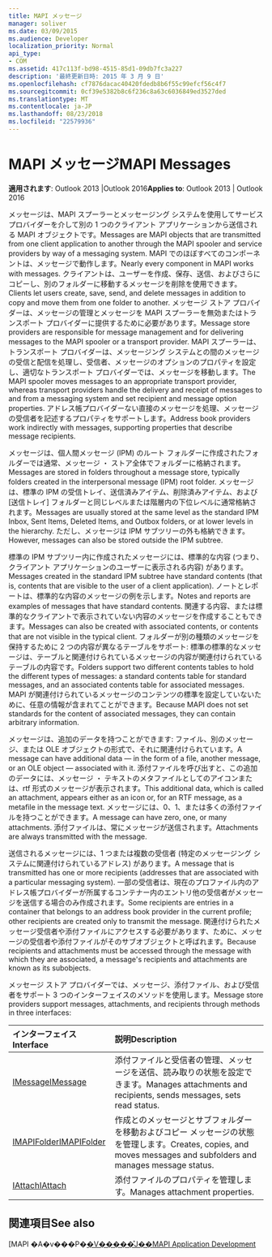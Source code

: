 ```yaml
---
title: MAPI メッセージ
manager: soliver
ms.date: 03/09/2015
ms.audience: Developer
localization_priority: Normal
api_type:
- COM
ms.assetid: 417c113f-bd98-4515-85d1-09db7fc3a227
description: '最終更新日時: 2015 年 3 月 9 日'
ms.openlocfilehash: cf7876dacac40420fdedb8b6f55c99efcf56c4f7
ms.sourcegitcommit: 0cf39e5382b8c6f236c8a63c6036849ed3527ded
ms.translationtype: MT
ms.contentlocale: ja-JP
ms.lasthandoff: 08/23/2018
ms.locfileid: "22579936"
---
```

# <a name="mapi-messages"></a><span data-ttu-id="fcf27-103">MAPI メッセージ</span><span class="sxs-lookup"><span data-stu-id="fcf27-103">MAPI Messages</span></span>

  
  
<span data-ttu-id="fcf27-104">**適用されます**: Outlook 2013 |Outlook 2016</span><span class="sxs-lookup"><span data-stu-id="fcf27-104">**Applies to**: Outlook 2013 | Outlook 2016</span></span> 
  
<span data-ttu-id="fcf27-105">メッセージは、MAPI スプーラーとメッセージング システムを使用してサービス プロバイダーを介して別の 1 つのクライアント アプリケーションから送信される MAPI オブジェクトです。</span><span class="sxs-lookup"><span data-stu-id="fcf27-105">Messages are MAPI objects that are transmitted from one client application to another through the MAPI spooler and service providers by way of a messaging system.</span></span> <span data-ttu-id="fcf27-106">MAPI でのほぼすべてのコンポーネントは、メッセージで動作します。</span><span class="sxs-lookup"><span data-stu-id="fcf27-106">Nearly every component in MAPI works with messages.</span></span> <span data-ttu-id="fcf27-107">クライアントは、ユーザーを作成、保存、送信、およびさらにコピーし、別のフォルダーに移動するメッセージを削除を使用できます。</span><span class="sxs-lookup"><span data-stu-id="fcf27-107">Clients let users create, save, send, and delete messages in addition to copy and move them from one folder to another.</span></span> <span data-ttu-id="fcf27-108">メッセージ ストア プロバイダーは、メッセージの管理とメッセージを MAPI スプーラーを無効またはトランスポート プロバイダーに提供するために必要があります。</span><span class="sxs-lookup"><span data-stu-id="fcf27-108">Message store providers are responsible for message management and for delivering messages to the MAPI spooler or a transport provider.</span></span> <span data-ttu-id="fcf27-109">MAPI スプーラーは、トランスポート プロバイダーは、メッセージング システムとの間のメッセージの受信と配信を処理し、受信者、メッセージのオプションのプロパティを設定し、適切なトランスポート プロバイダーでは、メッセージを移動します。</span><span class="sxs-lookup"><span data-stu-id="fcf27-109">The MAPI spooler moves messages to an appropriate transport provider, whereas transport providers handle the delivery and receipt of messages to and from a messaging system and set recipient and message option properties.</span></span> <span data-ttu-id="fcf27-110">アドレス帳プロバイダーない直接のメッセージを処理、メッセージの受信者を記述するプロパティをサポートします。</span><span class="sxs-lookup"><span data-stu-id="fcf27-110">Address book providers work indirectly with messages, supporting properties that describe message recipients.</span></span>
  
<span data-ttu-id="fcf27-111">メッセージは、個人間メッセージ (IPM) のルート フォルダーに作成されたフォルダーでは通常、メッセージ ・ ストア全体でフォルダーに格納されます。</span><span class="sxs-lookup"><span data-stu-id="fcf27-111">Messages are stored in folders throughout a message store, typically folders created in the interpersonal message (IPM) root folder.</span></span> <span data-ttu-id="fcf27-112">メッセージは、標準の IPM の受信トレイ、送信済みアイテム、削除済みアイテム、および [送信トレイ] フォルダーと同じレベルまたは階層内の下位レベルに通常格納されます。</span><span class="sxs-lookup"><span data-stu-id="fcf27-112">Messages are usually stored at the same level as the standard IPM Inbox, Sent Items, Deleted Items, and Outbox folders, or at lower levels in the hierarchy.</span></span> <span data-ttu-id="fcf27-113">ただし、メッセージは IPM サブツリーの外も格納できます。</span><span class="sxs-lookup"><span data-stu-id="fcf27-113">However, messages can also be stored outside the IPM subtree.</span></span>
  
<span data-ttu-id="fcf27-114">標準の IPM サブツリー内に作成されたメッセージには、標準的な内容 (つまり、クライアント アプリケーションのユーザーに表示される内容) があります。</span><span class="sxs-lookup"><span data-stu-id="fcf27-114">Messages created in the standard IPM subtree have standard contents (that is, contents that are visible to the user of a client application).</span></span> <span data-ttu-id="fcf27-115">ノートとレポートは、標準的な内容のメッセージの例を示します。</span><span class="sxs-lookup"><span data-stu-id="fcf27-115">Notes and reports are examples of messages that have standard contents.</span></span> <span data-ttu-id="fcf27-116">関連する内容、または標準的なクライアントで表示されていない内容のメッセージを作成することもできます。</span><span class="sxs-lookup"><span data-stu-id="fcf27-116">Messages can also be created with associated contents, or contents that are not visible in the typical client.</span></span> <span data-ttu-id="fcf27-117">フォルダーが別の種類のメッセージを保持するために 2 つの内容が異なるテーブルをサポート: 標準の標準的なメッセージは、テーブルと関連付けられているメッセージの内容が関連付けられているテーブルの内容です。</span><span class="sxs-lookup"><span data-stu-id="fcf27-117">Folders support two different contents tables to hold the different types of messages: a standard contents table for standard messages, and an associated contents table for associated messages.</span></span> <span data-ttu-id="fcf27-118">MAPI が関連付けられているメッセージのコンテンツの標準を設定していないために、任意の情報が含まれてことができます。</span><span class="sxs-lookup"><span data-stu-id="fcf27-118">Because MAPI does not set standards for the content of associated messages, they can contain arbitrary information.</span></span> 
  
<span data-ttu-id="fcf27-119">メッセージは、追加のデータを持つことができます: ファイル、別のメッセージ、または OLE オブジェクトの形式で、それに関連付けられています。</span><span class="sxs-lookup"><span data-stu-id="fcf27-119">A message can have additional data — in the form of a file, another message, or an OLE object — associated with it.</span></span> <span data-ttu-id="fcf27-120">添付ファイルを呼び出すと、この追加のデータには、メッセージ ・ テキストのメタファイルとしてのアイコンまたは、rtf 形式のメッセージが表示されます。</span><span class="sxs-lookup"><span data-stu-id="fcf27-120">This additional data, which is called an attachment, appears either as an icon or, for an RTF message, as a metafile in the message text.</span></span> <span data-ttu-id="fcf27-121">メッセージには、0、1、または多くの添付ファイルを持つことができます。</span><span class="sxs-lookup"><span data-stu-id="fcf27-121">A message can have zero, one, or many attachments.</span></span> <span data-ttu-id="fcf27-122">添付ファイルは、常にメッセージが送信されます。</span><span class="sxs-lookup"><span data-stu-id="fcf27-122">Attachments are always transmitted with the message.</span></span>
  
<span data-ttu-id="fcf27-123">送信されるメッセージには、1 つまたは複数の受信者 (特定のメッセージング システムに関連付けられているアドレス) があります。</span><span class="sxs-lookup"><span data-stu-id="fcf27-123">A message that is transmitted has one or more recipients (addresses that are associated with a particular messaging system).</span></span> <span data-ttu-id="fcf27-124">一部の受信者は、現在のプロファイル内のアドレス帳プロバイダーが所属するコンテナー内のエントリ他の受信者がメッセージを送信する場合のみ作成されます。</span><span class="sxs-lookup"><span data-stu-id="fcf27-124">Some recipients are entries in a container that belongs to an address book provider in the current profile; other recipients are created only to transmit the message.</span></span> <span data-ttu-id="fcf27-125">関連付けられたメッセージ受信者や添付ファイルにアクセスする必要があります、ために、メッセージの受信者や添付ファイルがそのサブオブジェクトと呼ばれます。</span><span class="sxs-lookup"><span data-stu-id="fcf27-125">Because recipients and attachments must be accessed through the message with which they are associated, a message's recipients and attachments are known as its subobjects.</span></span> 
  
<span data-ttu-id="fcf27-126">メッセージ ストア プロバイダーでは、メッセージ、添付ファイル、および受信者をサポート 3 つのインターフェイスのメソッドを使用します。</span><span class="sxs-lookup"><span data-stu-id="fcf27-126">Message store providers support messages, attachments, and recipients through methods in three interfaces:</span></span> 
  
|<span data-ttu-id="fcf27-127">**インターフェイス**</span><span class="sxs-lookup"><span data-stu-id="fcf27-127">**Interface**</span></span>|<span data-ttu-id="fcf27-128">**説明**</span><span class="sxs-lookup"><span data-stu-id="fcf27-128">**Description**</span></span>|
|:-----|:-----|
|[<span data-ttu-id="fcf27-129">IMessage</span><span class="sxs-lookup"><span data-stu-id="fcf27-129">IMessage</span></span>](imessageimapiprop.md) <br/> |<span data-ttu-id="fcf27-130">添付ファイルと受信者の管理、メッセージを送信、読み取りの状態を設定できます。</span><span class="sxs-lookup"><span data-stu-id="fcf27-130">Manages attachments and recipients, sends messages, sets read status.</span></span>  <br/> |
|[<span data-ttu-id="fcf27-131">IMAPIFolder</span><span class="sxs-lookup"><span data-stu-id="fcf27-131">IMAPIFolder</span></span>](imapifolderimapicontainer.md) <br/> |<span data-ttu-id="fcf27-132">作成とのメッセージとサブフォルダーを移動およびコピー メッセージの状態を管理します。</span><span class="sxs-lookup"><span data-stu-id="fcf27-132">Creates, copies, and moves messages and subfolders and manages message status.</span></span>  <br/> |
|[<span data-ttu-id="fcf27-133">IAttach</span><span class="sxs-lookup"><span data-stu-id="fcf27-133">IAttach</span></span>](iattachimapiprop.md) <br/> |<span data-ttu-id="fcf27-134">添付ファイルのプロパティを管理します。</span><span class="sxs-lookup"><span data-stu-id="fcf27-134">Manages attachment properties.</span></span>  <br/> |
   
## <a name="see-also"></a><span data-ttu-id="fcf27-135">関連項目</span><span class="sxs-lookup"><span data-stu-id="fcf27-135">See also</span></span>



<span data-ttu-id="fcf27-136">[MAPI �A�v���P�[�V�����̊J��](mapi-application-development.md)</span><span class="sxs-lookup"><span data-stu-id="fcf27-136">[MAPI Application Development](mapi-application-development.md)</span></span>

